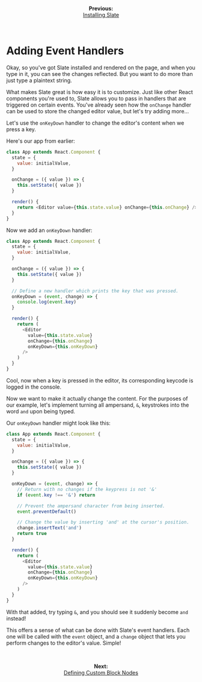 <br/>
<p align="center"><strong>Previous:</strong><br/><a href="./installing-slate.md">Installing Slate</a></p>
<br/>

# Adding Event Handlers

Okay, so you've got Slate installed and rendered on the page, and when you type in it, you can see the changes reflected. But you want to do more than just type a plaintext string.

What makes Slate great is how easy it is to customize. Just like other React components you're used to, Slate allows you to pass in handlers that are triggered on certain events. You've already seen how the `onChange` handler can be used to store the changed editor value, but let's try adding more...

Let's use the `onKeyDown` handler to change the editor's content when we press a key.

Here's our app from earlier:

```js
class App extends React.Component {
  state = {
    value: initialValue,
  }

  onChange = ({ value }) => {
    this.setState({ value })
  }

  render() {
    return <Editor value={this.state.value} onChange={this.onChange} />
  }
}
```

Now we add an `onKeyDown` handler:

```js
class App extends React.Component {
  state = {
    value: initialValue,
  }

  onChange = ({ value }) => {
    this.setState({ value })
  }

  // Define a new handler which prints the key that was pressed.
  onKeyDown = (event, change) => {
    console.log(event.key)
  }

  render() {
    return (
      <Editor
        value={this.state.value}
        onChange={this.onChange}
        onKeyDown={this.onKeyDown}
      />
    )
  }
}
```

Cool, now when a key is pressed in the editor, its corresponding keycode is logged in the console.

Now we want to make it actually change the content. For the purposes of our example, let's implement turning all ampersand, `&`, keystrokes into the word `and` upon being typed.

Our `onKeyDown` handler might look like this:

```js
class App extends React.Component {
  state = {
    value: initialValue,
  }

  onChange = ({ value }) => {
    this.setState({ value })
  }

  onKeyDown = (event, change) => {
    // Return with no changes if the keypress is not '&'
    if (event.key !== '&') return

    // Prevent the ampersand character from being inserted.
    event.preventDefault()

    // Change the value by inserting 'and' at the cursor's position.
    change.insertText('and')
    return true
  }

  render() {
    return (
      <Editor
        value={this.state.value}
        onChange={this.onChange}
        onKeyDown={this.onKeyDown}
      />
    )
  }
}
```

With that added, try typing `&`, and you should see it suddenly become `and` instead!

This offers a sense of what can be done with Slate's event handlers. Each one will be called with the `event` object, and a `change` object that lets you perform changes to the editor's value. Simple!

<br/>
<p align="center"><strong>Next:</strong><br/><a href="./defining-custom-block-nodes.md">Defining Custom Block Nodes</a></p>
<br/>
